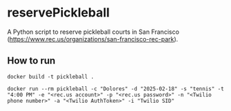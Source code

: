 # reservePickleball

A Python script to reserve pickleball courts in San Francisco (https://www.rec.us/organizations/san-francisco-rec-park). 

## How to run
```
docker build -t pickleball .

```

```
docker run --rm pickleball -c "Dolores" -d "2025-02-18" -s "tennis" -t "4:00 PM" -e "<rec.us account>" -p "<rec.us password>" -n "<Twilio phone number>" -a "<Twilio AuthToken>" -i "Twilio SID"
```

